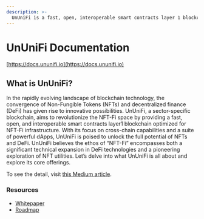 ```yaml
---
description: >-
  UnUniFi is a fast, open, interoperable smart contracts layer 1 blockchain optimized for NFT-Fi infrastructure.
---
```


# UnUniFi Documentation

[https://docs.ununifi.io](https://docs.ununifi.io)

## What is UnUniFi?

In the rapidly evolving landscape of blockchain technology, the convergence of Non-Fungible Tokens (NFTs) and decentralized finance (DeFi) has given rise to innovative possibilities. UnUniFi, a sector-specific blockchain, aims to revolutionize the NFT-Fi space by providing a fast, open, and interoperable smart contracts layer1 blockchain optimized for NFT-Fi infrastructure. With its focus on cross-chain capabilities and a suite of powerful dApps, UnUniFi is poised to unlock the full potential of NFTs and DeFi. UnUniFi believes the ethos of “NFT-Fi” encompasses both a significant technical expansion in DeFi technologies and a pioneering exploration of NFT utilities. Let’s delve into what UnUniFi is all about and explore its core offerings.

To see the detail, visit [this Medium article](https://medium.com/@ununifi/ununifi-unlocking-the-power-of-nft-fi-on-our-cross-chain-layer-1-blockchain-c2673cfbb674).

### Resources

- [Whitepaper](https://ununifi.io/assets/download/UnUniFi-Whitepaper.pdf)
- [Roadmap](https://cauchye.notion.site/2e949743f1ec438f8e2e2c57f824605b?v=58a2554bbb634fda887202f0562bbfa6)
